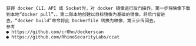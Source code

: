 	获得 docker CLI、API 或 Socket时，对 docker 镜像进行后门操作，第一步将映像下载到本地“docker pull”，，第二部本地创建以目标镜像为基础的镜像，将后门留进去，“docker build”命令将此 Dockerfile 转换为映像，第三步传回去。
	参考
	● https://github.com/cr0hn/dockerscan
	● https://github.com/RhinoSecurityLabs/ccat